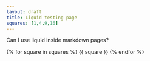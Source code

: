 ```yaml
---
layout: draft
title: Liquid testing page
squares: [1,4,9,16]
---
```

Can I use liquid inside markdown pages?

{% for square in squares %}
  {{ square }}
{% endfor %}


